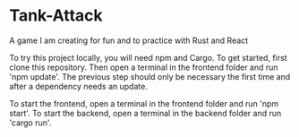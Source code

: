 # Tank-Attack
A game I am creating for fun and to practice with Rust and React

To try this project locally, you will need npm and Cargo.
To get started, first clone this repository. Then open a terminal in the frontend folder and run 'npm update'.
The previous step should only be necessary the first time and after a dependency needs an update.

To start the frontend, open a terminal in the frontend folder and run 'npm start'.
To start the backend, open a terminal in the backend folder and run 'cargo run'.
